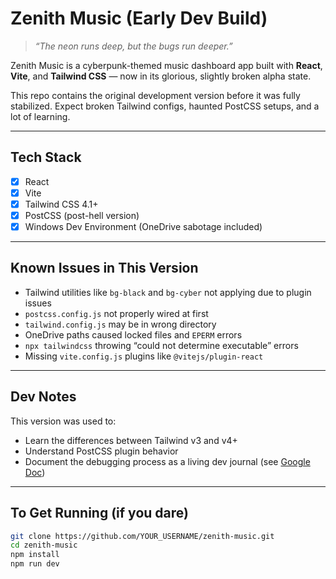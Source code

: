 #  Zenith Music (Early Dev Build)

> *“The neon runs deep, but the bugs run deeper.”*

Zenith Music is a cyberpunk-themed music dashboard app built with **React**, **Vite**, and **Tailwind CSS** — now in its glorious, slightly broken alpha state.

This repo contains the original development version before it was fully stabilized. Expect broken Tailwind configs, haunted PostCSS setups, and a lot of learning.

---

##  Tech Stack

- [x] React
- [x] Vite
- [x] Tailwind CSS 4.1+
- [x] PostCSS (post-hell version)
- [x] Windows Dev Environment (OneDrive sabotage included)

---

##  Known Issues in This Version

- Tailwind utilities like `bg-black` and `bg-cyber` not applying due to plugin issues
- `postcss.config.js` not properly wired at first
- `tailwind.config.js` may be in wrong directory
- OneDrive paths caused locked files and `EPERM` errors
- `npx tailwindcss` throwing “could not determine executable” errors
- Missing `vite.config.js` plugins like `@vitejs/plugin-react`

---

##  Dev Notes

This version was used to:

- Learn the differences between Tailwind v3 and v4+
- Understand PostCSS plugin behavior
- Document the debugging process as a living dev journal (see [Google Doc](https://docs.google.com/document/d/1QLTRPBoScy39LeF9bZNqQIbZhqIbEdw0i6gpzzk_efA/edit?usp=sharing))

---

##  To Get Running (if you dare)

```bash
git clone https://github.com/YOUR_USERNAME/zenith-music.git
cd zenith-music
npm install
npm run dev
